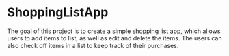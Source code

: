 # ShoppingListApp
The goal of this project is to create a simple shopping list app, which allows users to add items to list, as well as edit and delete the items. The users can also check off items in a list to keep track of their purchases.


